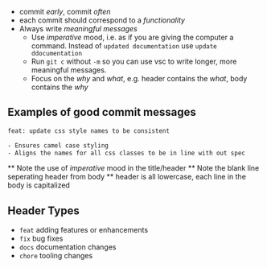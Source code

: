 - commit *early*, commit *often*
- each commit should correspond to a *functionality*
- Always write *meaningful messages*
	- Use *imperative* mood, i.e. as if you are giving the computer a command. Instead of `updated documentation` use `update ddocumentation`
	- Run `git c` without `-m` so you can use vsc to write longer, more meaningful messages. 
	- Focus on the *why* and *what*, e.g. header contains the *what*, body contains the *why*

## Examples of good commit messages
```txt
feat: update css style names to be consistent

- Ensures camel case styling
- Aligns the names for all css classes to be in line with out spec
```
\*\* Note the use of *imperative* mood in the title/header
\*\* Note the blank line seperating header from body
\*\* header is all lowercase, each line in the body is capitalized 


## Header Types
- `feat` adding features or enhancements
- `fix` bug fixes
- `docs` documentation changes
- `chore` tooling changes


